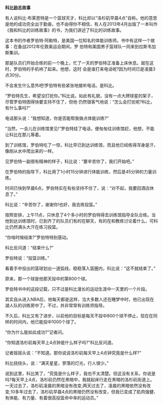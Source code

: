 **科⽐励志故事**

有⼈说科⽐·布莱恩特是⼀个篮球天才，科⽐却以“洛杉矶早晨4点”⾃称。他的意思是他的成功完全出于勤奋。也不由得你不相信，有⼈在2013年4⽉出版了⼀本叫作《我和科⽐的训练故事》的书，为我们讲述了科⽐的训练故事。

这本书的作者罗伯特·阿勒特，是美国⼀位知名的体能训练师。书中有这样⼀个故事：在备战2012年伦敦奥运会期间，罗
伯特和美国男⼦篮球队⼀同来到拉斯韦加斯集训。

那是队员们开始合练的前⼀个晚上，忙了⼀天的罗伯特正准备上床休息。就在这时，罗伯特的⼿机响了起来。他想，这时
会是谁打来电话呢?因为时间已是凌晨3点30分。

不会发⽣什么意外吧!罗伯特有些紧张地接听电话。是科⽐。

“罗伯特先⽣，希望没打扰你。”科⽐说。如此有礼貌，没有⼀点⼤牌球星的架⼦，尽管罗伯特困得快要⽀持不住了，但他
仍然很客⽓地说：“怎么会打扰呢?科⽐，有什么事吗?”

电话那头说：“我想知道，你是否能帮我做点体能训练?”

“当然，⼀会⼉在训练馆⾥见!”罗伯特挂了电话，便匆匆往训练馆赶，他想，不能让科⽐在那⼉等着。

到了训练馆，罗伯特吃了⼀惊，科⽐早已到达训练馆，⽽且他已经练得浑⾝是汗，像刚从⽔中爬出来的⼀样。

见罗伯特⼀副很有精神的样⼦，科⽐说：“要⾟苦你了，我们开始吧。”

在罗伯特的指导下，科⽐⽤了1⼩时15分钟进⾏体能训练，然后是45分钟的⼒量训练。

时间已快到早晨6点，罗伯特实在有些坚持不住了，说：“对不起，我要回酒店休息了。”

科⽐说：“⾟苦你了，谢谢你!也好，我去练投篮。”

按照安排，上午11点，只休息了4个多⼩时的罗伯特得去训练馆指导全队合练。当他到达训练馆时，已到齐了的队员们有的在聊天，有的在和教练讨论着什么，可科⽐仍然满头⼤汗在练习投篮。

“你啥时候结束?”罗伯特特别感动。

科⽐反问道：“结束什么?”

罗伯特说：“投篮训练。”

看着⼿中投出的篮球划出⼀道弧线，稳稳落⼊篮圈内，科⽐说：“这不就结束了。”

原来，那⼀个球是他那天投中的第800个球。

罗伯特书中的这段记载，只不过是科⽐漫长的运动⽣涯中⼀天⾥的⼀个⽚段。

其实⾃从进⼊NBA后，他每天都是这样，当⼤多数⼈还在睡梦中时，他已出现在湖⼈队的训练房中了。不过，并⾮常常有训练师指导。

不久后，科⽐⼜有了进步，以前他的⽬标是每天不投中800个球不停⽌，现在在同样的时间内，他已能投中1000个球了。

“你为什么能如此成功?”记者问。

“你知道洛杉矶每天早上4点钟是什么样⼦吗?”科⽐反问道。

记者摇摇头说：“不知道。那你说说洛杉矶每天早上4点钟究竟是什么样?”

科⽐挠挠头，说：“满天星星，寥落的灯光，⾏⼈很少。”

说到这⾥，科⽐笑了，“究竟是什么样⼦，我也不太清楚。但这没有关系，你说是吗?每天早上4点，洛杉矶仍然在⿊暗中，我就起床⾏⾛在⿊暗的洛杉矶街道上。⼀天过去了，洛杉矶凌晨的⿊暗没有改变;两天过去了，凌晨的⿊暗依然没有改变;10多年过去了，洛杉矶早晨4点的⿊暗仍然没有改变，但我已变成了肌⾁强健、有体能、有⼒量、有着很⾼投篮命中率的运动员。”